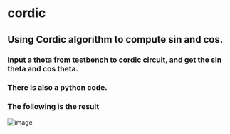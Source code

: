 # cordic

## Using Cordic algorithm to compute sin and cos.

### Input a theta from testbench to cordic circuit, and get the sin theta and cos theta.
### There is also a python code.
### The following is the result

![image](https://user-images.githubusercontent.com/125378013/223979425-1f03a1b4-9fee-44f9-9965-caee09d7a770.png)

